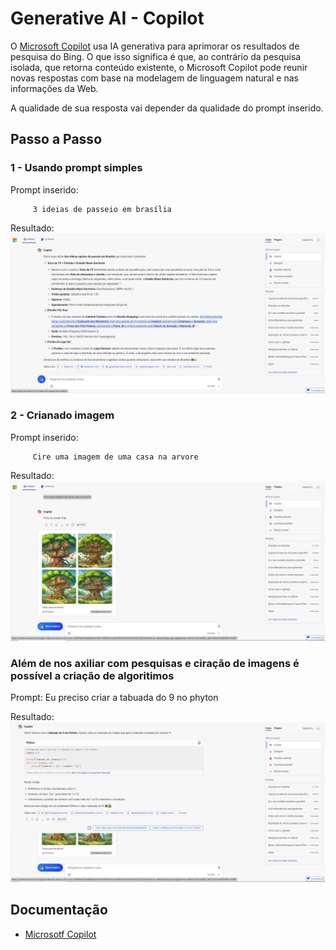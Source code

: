 
# Generative AI - Copilot

O [Microsoft Copilot](https://copilot.microsoft.com/?azure-portal=true&wlsso=1&wlexpsignin=1) usa IA generativa para aprimorar os resultados de pesquisa do Bing. O que isso significa é que, ao contrário da pesquisa isolada, que retorna conteúdo existente, o Microsoft Copilot pode reunir novas respostas com base na modelagem de linguagem natural e nas informações da Web.

A qualidade de sua resposta vai depender da qualidade do prompt inserido. 

## Passo a Passo

### 1 - Usando prompt simples

Prompt inserido:

         3 ideias de passeio em brasília

Resultado:
    ![](/desafio-5-Ai-Generative-Copilot/outputs/img1.jpg)
### 2 - Crianado imagem 

Prompt inserido:

         Cire uma imagem de uma casa na arvore

Resultado:![](/desafio-5-Ai-Generative-Copilot/outputs/img2.jpg)
           



### Além de nos axiliar com pesquisas e ciração de imagens é possível a criação de algoritimos

Prompt:
         Eu preciso criar a tabuada do 9 no phyton


Resultado: 
![](/desafio-5-Ai-Generative-Copilot/outputs/img3.jpg)


## Documentação

* [Microsotf Copilot](https://microsoftlearning.github.io/mslearn-ai-fundamentals/Instructions/Labs/12-generative-ai.html)

